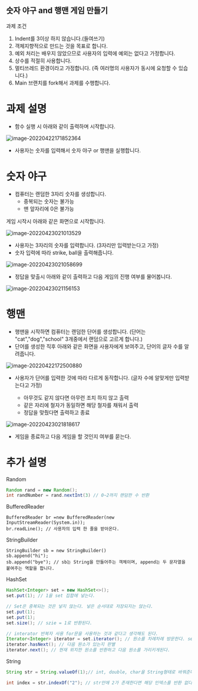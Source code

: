 ## 숫자 야구 and 행맨 게임 만들기

과제 조건

1. Indent를 3이상 하지 않습니다.(들여쓰기)
2. 객체지향적으로 만드는 것을 목표로 합니다. 
3. 예외 처리는 배우지 않았으므로 사용자의 입력에 예외는 없다고 가정합니다.  
4. 상수를 적절히 사용합니다.
4. 멀티쓰레드 환경이라고 가정합니다. (즉 여러명의 사용자가 동시에 요청할 수 있습니다.)
5. Main 브랜치를 fork해서 과제를 수행합니다.



# 과제 설명

- 함수 실행 시 아래와 같이 출력하며 시작합니다.

![image-20220422171852364](https://user-images.githubusercontent.com/76467201/164764663-f3efcff2-a63a-48b2-ab3f-02f61d155d61.png)

- 사용자는 숫자를 입력해서 숫자 야구 or 행맨을 실행합니다.



# 숫자 야구

- 컴퓨터는 랜덤한 3자리 숫자를 생성합니다.
  - 중복되는 숫자는 불가능
  - 맨 앞자리에 0은 불가능

게임 시작시 아래와 같은 화면으로 시작합니다.

![image-20220423021013529](https://user-images.githubusercontent.com/76467201/164764804-01b39b55-491b-4ba2-a4df-ecd9f3d2bd66.png)


- 사용자는 3자리의 숫자를 입력합니다. (3자리만 입력받는다고 가정)
- 숫자 입력에 따라 strike, ball을 출력해줍니다.

![image-20220423021058699](https://user-images.githubusercontent.com/76467201/164764833-f65df831-7ada-414c-9763-b10a02fbefa0.png)


- 정답을 맞출시 아래와 같이 출력하고 다음 게임의 진행 여부를 물어봅니다.

![image-20220423021156153](https://user-images.githubusercontent.com/76467201/164764883-8be52b08-145c-427f-b3e3-e0b7178cbc9c.png)


# 행맨

- 행맨을 시작하면 컴퓨터는 랜덤한 단어를 생성합니다. (단어는 "cat","dog","school" 3개중에서 랜덤으로 고르게 합니다.)
- 단어를 생성한 직후 아래와 같은 화면을 사용자에게 보여주고, 단어의 글자 수를 알려줍니다.

![image-20220422172500880](https://user-images.githubusercontent.com/76467201/164764929-e94fe73c-9d55-4803-a8a1-4cae5695a179.png)


- 사용자가 단어를 입력한 것에 따라 다르게 동작합니다. (글자 수에 알맞게만 입력받는다고 가정)

  - 아무것도 같지 않다면 아무런 조치 하지 않고 출력
  - 같은 자리에 철자가 동일하면 해당 철자를 채워서 출력
  - 정답을 맞췄다면 출력하고 종료

![image-20220423021818617](https://user-images.githubusercontent.com/76467201/164764977-96c67586-9235-4bad-a426-e64f35477f6e.png)


- 게임을 종료하고 다음 게임을 할 것인지 여부를 묻는다. 

# 추가 설명

Random

```java
Random rand = new Random();
int randNumber = rand.nextInt(3) // 0~2까지 랜덤한 수 반환
```

BufferedReader

```
BufferedReader br =new BufferedReader(new InputStreamReader(System.in));
br.readLine(); // 사용자의 입력 한 줄을 받아온다. 
```

StringBuilder

```
StringBuilder sb = new StringBuilder()
sb.append("hi");
sb.append("bye"); // sb는 String을 만들어주는 객체이며, append는 두 문자열을 붙여주는 역할을 합니다. 
```

HashSet

```java
HashSet<Integer> set = new HashSet<>();
set.put(1); // 1을 set 집합에 넣는다.

// Set은 중복되는 것은 넣지 않는다. 넣은 순서대로 저장되지는 않는다. 
set.put(1);
set.put(1);
set.size(); // szie = 1로 반환된다.

// interator 반복자 사용 for문을 사용하는 것과 같다고 생각해도 된다.
Iterator<Integer> iterator = set.iterator(); // 원소를 차례차례 방문한다. set은 순서가 없으므로 넣은 순서대로 방문하지는 않는다. 
iterator.hasNext(); // 다음 원소가 있는지 판별
iterator.next(); // 현재 위치한 원소를 반환하고 다음 원소를 가리키게된다. 
```

String

```java
String str = String.valueOf(1);// int, double, char을 String형태로 바꿔준다.

int index = str.indexOf("2"); // str안에 2가 존재한다면 해당 인덱스를 반환 없다면 -1을 반환 
```



